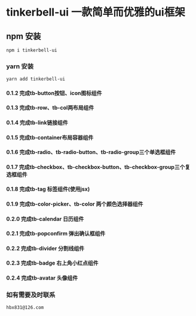 <!--
 * @Author: your name
 * @Date: 2021-03-16 13:46:50
 * @LastEditTime: 2021-05-13 13:07:16
 * @LastEditors: Please set LastEditors
 * @Description: In User Settings Edit
 * @FilePath: /hx/README.md
-->
# tinkerbell-ui  一款简单而优雅的ui框架

## npm 安装
```
npm i tinkerbell-ui
```

### yarn 安装
```
yarn add tinkerbell-ui
```

#### 0.1.2  完成tb-button按钮、icon图标组件

#### 0.1.3  完成tb-row、tb-col两布局组件

#### 0.1.4  完成tb-link链接组件

#### 0.1.5  完成tb-container布局容器组件

#### 0.1.6  完成tb-radio、tb-radio-button、tb-radio-group三个单选框组件

#### 0.1.7  完成tb-checkbox、tb-checkbox-button、tb-checkbox-group三个复选框组件

#### 0.1.8  完成tb-tag 标签组件(使用jsx)

#### 0.1.9  完成tb-color-picker、tb-color  两个颜色选择器组件

#### 0.2.0  完成tb-calendar 日历组件

#### 0.2.1  完成tb-popconfirm 弹出确认框组件

#### 0.2.2  完成tb-divider 分割线组件

#### 0.2.3  完成tb-badge 右上角小红点组件

#### 0.2.4  完成tb-avatar 头像组件
### 如有需要及时联系
```
hbx831@126.com
```